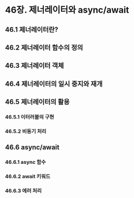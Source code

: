 # 46장. 제너레이터와 async/await
## 46.1 제너레이터란?
## 46.2 제너레이터 함수의 정의
## 46.3 제너레이터 객체
## 46.4 제너레이터의 일시 중지와 재개
## 46.5 제너레이터의 활용
### 46.5.1 이터러블의 구현
### 46.5.2 비동기 처리
## 46.6 async/await
### 46.6.1 async 함수
### 46.6.2 await 키워드
### 46.6.3 에러 처리
